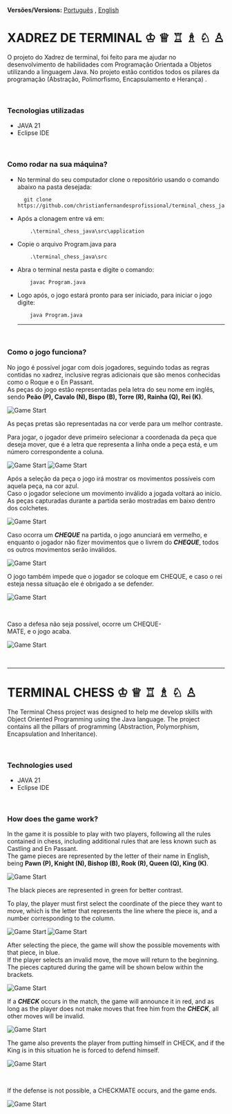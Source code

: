 
**Versões/Versions:** [Português](#portugues) , [English](#ingles) 

<div id="portugues">
  
# XADREZ DE TERMINAL &#9812; &#9813; &#9814; &#9815; &#9816; &#9817;

O projeto do Xadrez de terminal, foi feito para me ajudar no desenvolvimento de habilidades com Programação Orientada a Objetos utilizando a linguagem Java. 
No projeto estão contidos todos os pilares da programação (Abstração, Polimorfismo, Encapsulamento e Herança) . 

<br>

### Tecnologias utilizadas

- JAVA 21
- Eclipse IDE

<br>

### Como rodar na sua máquina?

- No terminal do seu computador clone o repositório usando o comando abaixo na pasta desejada:  

        git clone https://github.com/christianfernandesprofissional/terminal_chess_java.git

- Após a clonagem entre vá em:

          .\terminal_chess_java\src\application  

- Copie o arquivo Program.java para

          .\terminal_chess_java\src

- Abra o terminal nesta pasta e digite o comando:
  
          javac Program.java
  

- Logo após, o jogo estará pronto para ser iniciado, para iniciar o jogo digite:

          java Program.java

  ***

<br>

### Como o jogo funciona?

No jogo é possível jogar com dois jogadores, seguindo todas as regras contidas no xadrez, inclusive regras adicionais que são menos conhecidas como o Roque e o En Passant.   
As peças do jogo estão representadas pela letra do seu nome em inglês, sendo **Peão (P), Cavalo (N), Bispo (B), Torre (R), Rainha (Q), Rei (K)**.  


![Game Start](/assets/game-start.png "Tela inicial do jogo")

As peças pretas são representadas na cor verde para um melhor contraste.
<br>

Para jogar, o jogador deve primeiro selecionar a coordenada da peça que deseja mover, que é a letra que representa a linha onde a peça está, e um número correspondente a coluna.  

![Game Start](/assets/moving-pieces.png "Movendo as peças") ![Game Start](/assets/possible-capture.png "Possível captura")
<br>

Após a seleção da peça o jogo irá mostrar os movimentos possíveis com aquela peça, na cor azul.  
Caso o jogador selecione um movimento inválido a jogada voltará ao início.
As peças capturadas durante a partida serão mostradas em baixo dentro dos colchetes.  

![Game Start](/assets/captured-pieces.png "Peças capturadas")
<br>

Caso ocorra um ***CHEQUE*** na partida, o jogo anunciará em vermelho, e enquanto o jogador não fizer movimentos que o livrem do ***CHEQUE***, todos os outros movimentos serão inválidos.  

![Game Start](/assets/king-in-check.png "Rei em cheque") 
<br>

O jogo também impede que o jogador se coloque em CHEQUE, e caso o rei esteja nessa situação ele é obrigado a se defender.

![Game Start](/assets/king-defense.png "Defenda o rei")

<br>

Caso a defesa não seja possível, ocorre um CHEQUE-MATE, e o jogo acaba.

![Game Start](/assets/checkmate.png "CHEQUE-MATE")

<br>

</div>



***

<div id="ingles">
  
# TERMINAL CHESS &#9812; &#9813; &#9814; &#9815; &#9816; &#9817;

The Terminal Chess project was designed to help me develop skills with Object Oriented Programming using the Java language. 
The project contains all the pillars of programming (Abstraction, Polymorphism, Encapsulation and Inheritance).

<br>

### Technologies used

- JAVA 21
- Eclipse IDE

<br>

### How does the game work?

In the game it is possible to play with two players, following all the rules contained in chess, including additional rules that are less known such as Castling and En Passant.   
The game pieces are represented by the letter of their name in English, being **Pawn (P), Knight (N), Bishop (B), Rook (R), Queen (Q), King (K)**.


![Game Start](/assets/game-start.png "Game home screen")

The black pieces are represented in green for better contrast.
<br>

To play, the player must first select the coordinate of the piece they want to move, which is the letter that represents the line where the piece is, and a number corresponding to the column. 

![Game Start](/assets/moving-pieces.png "Moving the pieces") ![Game Start](/assets/possible-capture.png "Possible capture")
<br>

After selecting the piece, the game will show the possible movements with that piece, in blue.  
If the player selects an invalid move, the move will return to the beginning.
The pieces captured during the game will be shown below within the brackets.

![Game Start](/assets/captured-pieces.png "Captured pieces")
<br>

If a ***CHECK*** occurs in the match, the game will announce it in red, and as long as the player does not make moves that free him from the ***CHECK***, all other moves will be invalid.

![Game Start](/assets/king-in-check.png "King in Check") 
<br>

The game also prevents the player from putting himself in CHECK, and if the King is in this situation he is forced to defend himself.

![Game Start](/assets/king-defense.png "Defend the King")

<br>

If the defense is not possible, a CHECKMATE occurs, and the game ends.

![Game Start](/assets/checkmate.png "CHECKMATE")

<br>

</div>



